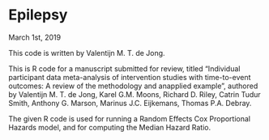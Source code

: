 # Epilepsy
March 1st, 2019 

This code is written by Valentijn M. T. de Jong.

This is R code for a manuscript submitted for review, titled “Individual participant data meta-analysis of intervention studies 
with time-to-event outcomes: A review of the methodology and anapplied example”, authored by Valentijn M. T. de Jong, 
Karel G.M. Moons, Richard D. Riley, Catrin Tudur Smith, Anthony G. Marson, Marinus J.C. Eijkemans, Thomas P.A. Debray.

The given R code is used for running a Random Effects Cox Proportional Hazards model, and for computing the Median Hazard Ratio.
